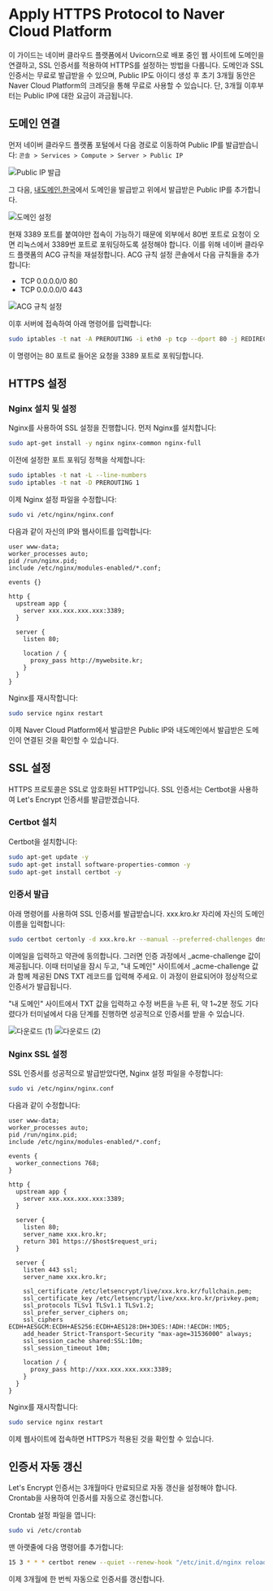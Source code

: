 # Apply HTTPS Protocol to Naver Cloud Platform

이 가이드는 네이버 클라우드 플랫폼에서 Uvicorn으로 배포 중인 웹 사이트에 도메인을 연결하고, SSL 인증서를 적용하여 HTTPS를 설정하는 방법을 다룹니다. 도메인과 SSL 인증서는 무료로 발급받을 수 있으며, Public IP도 아이디 생성 후 초기 3개월 동안은 Naver Cloud Platform의 크레딧을 통해 무료로 사용할 수 있습니다. 단, 3개월 이후부터는 Public IP에 대한 요금이 과금됩니다.


## 도메인 연결

먼저 네이버 클라우드 플랫폼 포털에서 다음 경로로 이동하여 Public IP를 발급받습니다:
`콘솔 > Services > Compute > Server > Public IP`

![Public IP 발급](https://github.com/hyKwon13/Apply-https-protocol-to-Naver-Cloud-Platform/assets/117807382/6cad1b54-1286-4cd3-a9d1-206b1e9d65ef)

그 다음, [내도메인.한국](https://xn--220b31d95hq8o.xn--3e0b707e/)에서 도메인을 발급받고 위에서 발급받은 Public IP를 추가합니다.

![도메인 설정](https://github.com/hyKwon13/Apply-https-protocol-to-Naver-Cloud-Platform/assets/117807382/2586b3e9-67b0-4227-b39f-80e0bede2e4d)

현재 3389 포트를 붙여야만 접속이 가능하기 때문에 외부에서 80번 포트로 요청이 오면 리눅스에서 3389번 포트로 포워딩하도록 설정해야 합니다. 이를 위해 네이버 클라우드 플랫폼의 ACG 규칙을 재설정합니다. ACG 규칙 설정 콘솔에서 다음 규칙들을 추가합니다:
- TCP 0.0.0.0/0 80
- TCP 0.0.0.0/0 443

![ACG 규칙 설정](https://github.com/hyKwon13/Apply-https-protocol-to-Naver-Cloud-Platform/assets/117807382/179e1fb0-0d79-4c14-a7b4-dd3b20881307)

이후 서버에 접속하여 아래 명령어를 입력합니다:
```bash
sudo iptables -t nat -A PREROUTING -i eth0 -p tcp --dport 80 -j REDIRECT --to-port 3389
```

이 명령어는 80 포트로 들어온 요청을 3389 포트로 포워딩합니다.

## HTTPS 설정
### Nginx 설치 및 설정

Nginx를 사용하여 SSL 설정을 진행합니다. 먼저 Nginx를 설치합니다:

```bash
sudo apt-get install -y nginx nginx-common nginx-full
```
이전에 설정한 포트 포워딩 정책을 삭제합니다:

```bash
sudo iptables -t nat -L --line-numbers
sudo iptables -t nat -D PREROUTING 1
```

이제 Nginx 설정 파일을 수정합니다:
```bash
sudo vi /etc/nginx/nginx.conf
```

다음과 같이 자신의 IP와 웹사이트를 입력합니다:
```nginx
user www-data;
worker_processes auto;
pid /run/nginx.pid;
include /etc/nginx/modules-enabled/*.conf;

events {}

http {
  upstream app {
    server xxx.xxx.xxx.xxx:3389;
  }

  server {
    listen 80;

    location / {
      proxy_pass http://mywebsite.kr;
    }
  }
}
```

Nginx를 재시작합니다:
```bash
sudo service nginx restart
```
이제 Naver Cloud Platform에서 발급받은 Public IP와 내도메인에서 발급받은 도메인이 연결된 것을 확인할 수 있습니다.

## SSL 설정
HTTPS 프로토콜은 SSL로 암호화된 HTTP입니다. SSL 인증서는 Certbot을 사용하여 Let's Encrypt 인증서를 발급받겠습니다.

### Certbot 설치
Certbot을 설치합니다:
```bash
sudo apt-get update -y
sudo apt-get install software-properties-common -y
sudo apt-get install certbot -y
```

### 인증서 발급

아래 명령어를 사용하여 SSL 인증서를 발급받습니다. xxx.kro.kr 자리에 자신의 도메인 이름을 입력합니다:

```bash
sudo certbot certonly -d xxx.kro.kr --manual --preferred-challenges dns
```
이메일을 입력하고 약관에 동의합니다. 그러면 인증 과정에서 _acme-challenge 값이 제공됩니다. 이때 터미널을 잠시 두고, "내 도메인" 사이트에서 _acme-challenge 값과 함께 제공된 DNS TXT 레코드를 입력해 주세요. 이 과정이 완료되어야 정상적으로 인증서가 발급됩니다.

"내 도메인" 사이트에서 TXT 값을 입력하고 수정 버튼을 누른 뒤, 약 1~2분 정도 기다렸다가 터미널에서 다음 단계를 진행하면 성공적으로 인증서를 받을 수 있습니다.

![다운로드 (1)](https://github.com/hyKwon13/Apply-https-protocol-to-Naver-Cloud-Platform/assets/117807382/a361fe6d-77dc-434b-a5f0-0d4150ba1fd8)
![다운로드 (2)](https://github.com/hyKwon13/Apply-https-protocol-to-Naver-Cloud-Platform/assets/117807382/320f28c7-ef9b-4db6-84f2-176858966b48)

### Nginx SSL 설정
SSL 인증서를 성공적으로 발급받았다면, Nginx 설정 파일을 수정합니다:

```bash
sudo vi /etc/nginx/nginx.conf
```
다음과 같이 수정합니다:

```nginx
user www-data;
worker_processes auto;
pid /run/nginx.pid;
include /etc/nginx/modules-enabled/*.conf;

events {
  worker_connections 768;
}

http {
  upstream app {
    server xxx.xxx.xxx.xxx:3389;
  }

  server {
    listen 80;
    server_name xxx.kro.kr;
    return 301 https://$host$request_uri;
  }

  server {
    listen 443 ssl;
    server_name xxx.kro.kr;

    ssl_certificate /etc/letsencrypt/live/xxx.kro.kr/fullchain.pem;
    ssl_certificate_key /etc/letsencrypt/live/xxx.kro.kr/privkey.pem;
    ssl_protocols TLSv1 TLSv1.1 TLSv1.2;
    ssl_prefer_server_ciphers on;
    ssl_ciphers ECDH+AESGCM:ECDH+AES256:ECDH+AES128:DH+3DES:!ADH:!AECDH:!MD5;
    add_header Strict-Transport-Security "max-age=31536000" always;
    ssl_session_cache shared:SSL:10m;
    ssl_session_timeout 10m;

    location / {
      proxy_pass http://xxx.xxx.xxx.xxx:3389;
    }
  }
}
```

Nginx를 재시작합니다:

```bash
sudo service nginx restart
```

이제 웹사이트에 접속하면 HTTPS가 적용된 것을 확인할 수 있습니다.


## 인증서 자동 갱신

Let's Encrypt 인증서는 3개월마다 만료되므로 자동 갱신을 설정해야 합니다. Crontab을 사용하여 인증서를 자동으로 갱신합니다.

Crontab 설정 파일을 엽니다:
```bash
sudo vi /etc/crontab
```

맨 아랫줄에 다음 명령어를 추가합니다:
```bash
15 3 * * * certbot renew --quiet --renew-hook "/etc/init.d/nginx reload"
```

이제 3개월에 한 번씩 자동으로 인증서를 갱신합니다.
